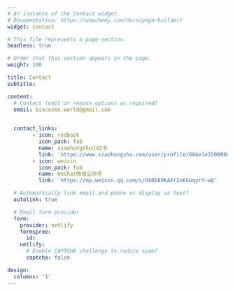 ```yaml
---
# An instance of the Contact widget.
# Documentation: https://wowchemy.com/docs/page-builder/
widget: contact

# This file represents a page section.
headless: true

# Order that this section appears on the page.
weight: 100

title: Contact
subtitle:

content:
  # Contact (edit or remove options as required)
  email: biocosmo.world@gmail.com
  

  contact_links:
        - icon: redbook
          icon_pack: fab
          name: xiaohongshu小红书
          link: 'https://www.xiaohongshu.com/user/profile/604e1e320000000001009916?xhsshare=CopyLink&appuid=5a847fd811be1034623e5c98&apptime=1676491691'
        - icon: weixin
          icon_pack: fab
          name: WeChat微信公众号
          link: 'https://mp.weixin.qq.com/s/dkRDE0KAXr2o6kGqyrY-wQ'

  # Automatically link email and phone or display as text?
  autolink: true

  # Email form provider
  form:
    provider: netlify
    formspree:
      id:
    netlify:
      # Enable CAPTCHA challenge to reduce spam?
      captcha: false

design:
  columns: '1'
---
```



